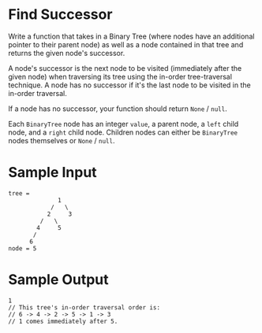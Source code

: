 # Find Successor
Write a function that takes in a Binary Tree (where nodes have an additional pointer to their parent node) as well as a node contained in that tree and returns the given node's successor.

A node's successor is the next node to be visited (immediately after the given node) when traversing its tree using the in-order tree-traversal technique. A node has no successor if it's the last node to be visited in the in-order traversal.

If a node has no successor, your function should return ```None``` / ```null```.

Each ```BinaryTree``` node has an integer ```value```, a parent node, a ```left``` child node, and a ```right``` child node. Children nodes can either be ```BinaryTree``` nodes themselves or ```None``` / ```null```.

# Sample Input
```
tree = 
              1
            /   \
           2     3
         /   \ 
        4     5
       /       
      6  
node = 5  
``` 
# Sample Output
```
1
// This tree's in-order traversal order is:
// 6 -> 4 -> 2 -> 5 -> 1 -> 3 
// 1 comes immediately after 5.
```